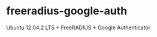 freeradius-google-auth
======================

Ubuntu 12.04.2 LTS + FreeRADIUS + Google Authenticator